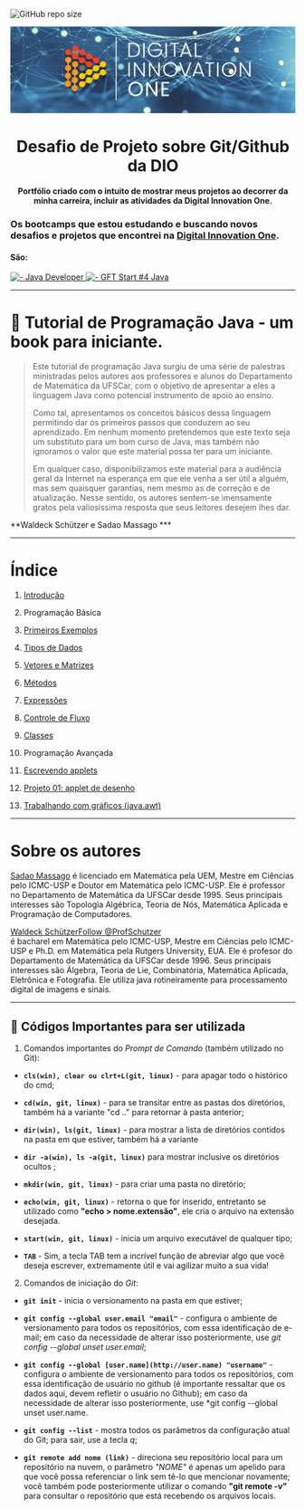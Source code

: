 ![GitHub repo size](https://img.shields.io/github/repo-size/AlanJoabio/DesafiodaDIO) 

<!--Banner session-->
<p align="center">
<img src="./photo/Mono.png" alt="DIO" tittle="Digital Innovation One">
</p>

<!--Banner session-->

<h1 align="center">
Desafio de Projeto sobre Git/Github da DIO
<h4 align="center">
Portfólio criado com o intuito de mostrar meus projetos ao decorrer da minha carreira, incluir  as atividades da Digital Innovation One.

### Os bootcamps que estou estudando e buscando novos desafios e projetos que encontrei na [Digital Innovation One](https://digitalinnovation.one/).

#### São:

<!-- Ícones das linguagens -->

<!-- Java -->

<a href="[https://web.dio.me/track/java-developer]">
<img src="./assets/java.svg" alt=" - Java Developer" tittle="Java" width="70" height="70">

<!-- Java -->

<a href="[https://web.dio.me/track/gft-start-4-java]">
<img src="./assets/java.svg" alt=" - GFT Start #4 Java" tittle="Java" width="70" height="70">
</a>

----------------------------------------------------

# 📖 Tutorial de Programação Java - um book para iniciante.

> Este tutorial de programação Java surgiu de uma série de palestras
> ministradas pelos autores aos professores e alunos do Departamento
> de Matemática da UFSCar, com o objetivo de apresentar a eles
> a linguagem Java como potencial instrumento de apoio ao ensino.
> 
> Como tal, apresentamos os conceitos básicos dessa linguagem
> permitindo dar os primeiros passos que conduzem ao seu aprendizado. Em
> nenhum momento pretendemos que este texto seja um substituto para um bom
> curso de Java, mas também não ignoramos o valor que
> este material possa ter para um iniciante.
> 
> Em qualquer caso, disponibilizamos este material para a audiência
> geral
> da Internet na esperança em que ele venha a ser útil a alguém, mas sem quaisquer garantias, nem mesmo as de correção e
> de atualização. Nesse sentido, os autores sentem-se imensamente
> gratos pela valiosíssima resposta que seus leitores desejem lhes dar.

**Waldeck Schützer e Sadao Massago ***

------------------------------

# Índice

1. [Introdução](https://www.dm.ufscar.br/~waldeck/curso/java/introd.html)
  
2. Programação Básica
  
  1. [Primeiros Exemplos](https://www.dm.ufscar.br/~waldeck/curso/java/part21.html)
    
  2. [Tipos de Dados](https://www.dm.ufscar.br/~waldeck/curso/java/part22.html)
    
  3. [Vetores e Matrizes](https://www.dm.ufscar.br/~waldeck/curso/java/part23.html)
    
  4. [Métodos](https://www.dm.ufscar.br/~waldeck/curso/java/part24.html)
    
  5. [Expressões](https://www.dm.ufscar.br/~waldeck/curso/java/part25.html)
    
  6. [Controle de Fluxo](https://www.dm.ufscar.br/~waldeck/curso/java/part26.html)
    
  7. [Classes](https://www.dm.ufscar.br/~waldeck/curso/java/part27.html)
    
3. Programação Avançada
  
  1. [Escrevendo applets](https://www.dm.ufscar.br/~waldeck/curso/java/part33.html)
    
  2. [Projeto 01: applet
    de desenho](https://www.dm.ufscar.br/~waldeck/curso/java/part34.html)
    
  3. [Trabalhando com gráficos
    (java.awt)](https://www.dm.ufscar.br/~waldeck/curso/java/part36.html)
    

-------------------------

# Sobre os autores

[Sadao Massago](http://www.dm.ufscar.br/~sadao/) é licenciado em Matemática pela UEM,
Mestre em Ciências pelo ICMC-USP e Doutor em
Matemática pelo ICMC-USP. Ele é professor
no Departamento de Matemática da UFSCar desde 1995.
Seus principais interesses são Topologia Algébrica,
Teoria de Nós, Matemática Aplicada e
Programação de Computadores.


[Waldeck Schützer](http://www.dm.ufscar.br/~waldeck/)[Follow @ProfSchutzer](http://twitter.com/ProfSchutzer)  
é bacharel em Matemática
pelo ICMC-USP, Mestre em Ciências pelo ICMC-USP e Ph.D. em
Matemática pela Rutgers University, EUA. Ele é profesor
do Departamento de Matemática da UFSCar desde 1996. Seus principais
interesses são Álgebra, Teoria de Lie, Combinatória,
Matemática Aplicada, Eletrônica e Fotografia.
Ele utiliza java rotineiramente para processamento digital
de imagens e sinais.
  
 -----------------------
  
## :key: Códigos Importantes para ser utilizada

1. Comandos importantes do *Prompt de Comando* (também utilizado no Git):
- **`cls(win), clear ou clrt+L(git, linux)`** - para apagar todo o histórico do cmd;

- **`cd(win, git, linux)`** - para se transitar entre as pastas dos diretórios, também há a variante "cd .." para retornar à pasta anterior;

- **`dir(win), ls(git, linux)`** -  para mostrar a lista de diretórios contidos na pasta em que estiver, também há a variante  

- **`dir -a(win), ls -a(git, linux)`** para mostrar inclusive os diretórios ocultos ;

- **`mkdir(win, git, linux)`** - para criar uma pasta no diretório;

- **`echo(win, git, linux)`** - retorna o que for inserido, entretanto se utilizado como **"echo > nome.extensão"**, ele cria o arquivo na extensão desejada.

- **`start(win, git, linux)`** - inicia um arquivo executável de qualquer tipo;

- **`TAB`** - Sim, a tecla TAB tem a incrível função de abreviar algo que você deseja escrever, extremamente útil e vai agilizar muito a sua vida!
2. Comandos de iniciação do *Git*:
- **`git init`** - inicia o versionamento na pasta em que estiver;

- **`git config --global user.email "email"`** - configura o ambiente de versionamento para todos os repositórios, com essa identificação de e-mail; em caso da necessidade de alterar isso posteriormente, use *git config --global unset user.email*;

- **`git config --global [user.name](http://user.name) "username"`** - configura o ambiente de versionamento para todos os repositórios, com essa identificação de usuário no github (é importante ressaltar que os dados aqui, devem refletir o usuário no Github); em caso da necessidade de alterar isso posteriormente, use *git config --global unset user.name.

- **`git config --list`** - mostra todos os parâmetros da configuração atual do Git; para sair, use a tecla *q*;

- **`git remote add nome (link)`**  - direciona seu repositório local para um repositório na nuvem, o parâmetro  *"NOME"*  é apenas um apelido para que você possa referenciar o link sem tê-lo que mencionar novamente; você também pode posteriormente utilizar o comando  **"git remote -v"** para consultar o repositório que está recebendo os arquivos locais.
